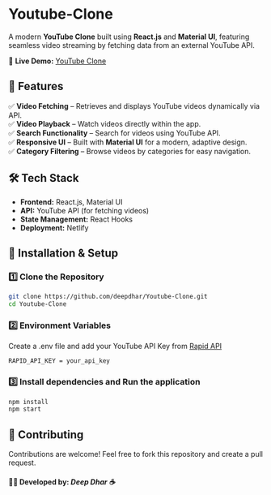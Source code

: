 # Youtube-Clone
A modern **YouTube Clone** built using **React.js** and **Material UI**, featuring seamless video streaming by fetching data from an external YouTube API.  

🚀 **Live Demo:** [YouTube Clone](https://cool-sprinkles-f300a5.netlify.app/)  

## 📌 Features  

✅ **Video Fetching** – Retrieves and displays YouTube videos dynamically via API.  
✅ **Video Playback** – Watch videos directly within the app.  
✅ **Search Functionality** – Search for videos using YouTube API.  
✅ **Responsive UI** – Built with **Material UI** for a modern, adaptive design.  
✅ **Category Filtering** – Browse videos by categories for easy navigation.

## 🛠️ Tech Stack  

- **Frontend:** React.js, Material UI  
- **API:** YouTube API (for fetching videos)  
- **State Management:** React Hooks 
- **Deployment:**  Netlify  

## 🚀 Installation & Setup  

### 1️⃣ Clone the Repository  
```sh
git clone https://github.com/deepdhar/Youtube-Clone.git
cd Youtube-Clone
```

### 2️⃣ Environment Variables
Create a .env file and add your YouTube API Key from [Rapid API](https://rapidapi.com/ytdlfree/api/youtube-v31/playground/apiendpoint_568ae1b5-7353-441d-8753-cfa5337ade8f)
```env
RAPID_API_KEY = your_api_key
```

### 3️⃣ Install dependencies and Run the application
```sh
npm install
npm start
```

## 📌 Contributing
Contributions are welcome! Feel free to fork this repository and create a pull request.

#### 👨‍💻 Developed by: ***Deep Dhar ☕***
